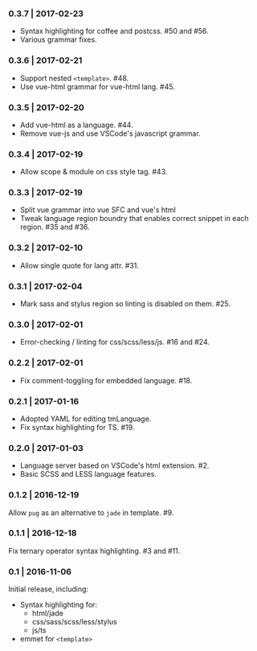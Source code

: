 ### 0.3.7 | 2017-02-23

- Syntax highlighting for coffee and postcss. #50 and #56.
- Various grammar fixes.

### 0.3.6 | 2017-02-21

- Support nested `<template>`. #48.
- Use vue-html grammar for vue-html lang. #45.

### 0.3.5 | 2017-02-20

- Add vue-html as a language. #44.
- Remove vue-js and use VSCode's javascript grammar.

### 0.3.4 | 2017-02-19

- Allow scope & module on css style tag. #43.

### 0.3.3 | 2017-02-19

- Split vue grammar into vue SFC and vue's html
- Tweak language region boundry that enables correct snippet in each region. #35 and #36.

### 0.3.2 | 2017-02-10

- Allow single quote for lang attr. #31.

### 0.3.1 | 2017-02-04

- Mark sass and stylus region so linting is disabled on them. #25.

### 0.3.0 | 2017-02-01

- Error-checking / linting for css/scss/less/js. #16 and #24.

### 0.2.2 | 2017-02-01

- Fix comment-toggling for embedded language. #18.

### 0.2.1 | 2017-01-16

- Adopted YAML for editing tmLanguage.
- Fix syntax highlighting for TS. #19.

### 0.2.0 | 2017-01-03

- Language server based on VSCode's html extension. #2.
- Basic SCSS and LESS language features.

### 0.1.2 | 2016-12-19

Allow `pug` as an alternative to `jade` in template. #9.

### 0.1.1 | 2016-12-18

Fix ternary operator syntax highlighting. #3 and #11.

### 0.1 | 2016-11-06

Initial release, including:

- Syntax highlighting for:
  - html/jade
  - css/sass/scss/less/stylus
  - js/ts
- emmet for `<template>`